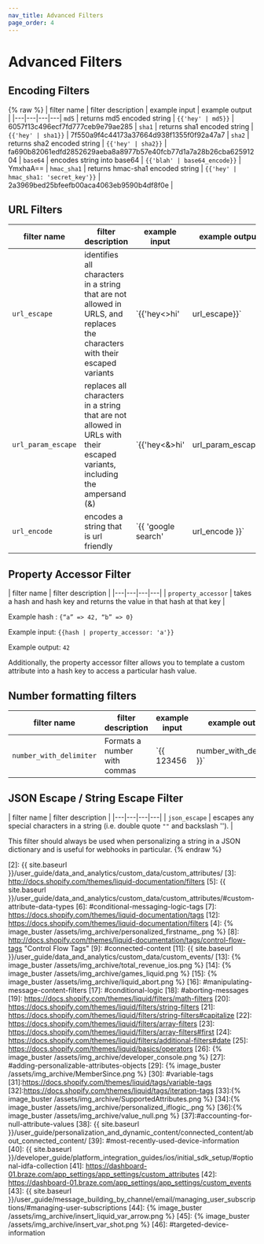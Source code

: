 ```yaml
---
nav_title: Advanced Filters
page_order: 4
---
```


# Advanced Filters

## Encoding Filters

{% raw %}
| filter name | filter description | example input | example output |
|---|---|---|---|
`md5` | returns md5 encoded string | `{{'hey' | md5}}` | 6057f13c496ecf7fd777ceb9e79ae285 |
`sha1` | returns sha1 encoded string | `{{'hey' | sha1}}` | 7f550a9f4c44173a37664d938f1355f0f92a47a7 |
`sha2` | returns sha2 encoded string | `{{'hey' | sha2}}` | fa690b82061edfd2852629aeba8a8977b57e40fcb77d1a7a28b26cba62591204 |
`base64` | encodes string into base64 | `{{'blah' | base64_encode}}` | YmxhaA== |
`hmac_sha1` | returns hmac-sha1 encoded string | `{{'hey' | hmac_sha1: 'secret_key'}}` | 2a3969bed25bfeefb00aca4063eb9590b4df8f0e |

## URL Filters

| filter name | filter description | example input | example output |
|---|---|---|---|
| `url_escape` | identifies all characters in a string that are not allowed in URLS, and replaces the characters with their escaped variants | `{{'hey<>hi' | url_escape}}` | hey%3C%3Ehi |
| `url_param_escape` | replaces all characters in a string that are not allowed in URLs with their escaped variants, including the ampersand (&) | `{{'hey<&>hi' | url_param_escape}` | hey%3C%26%3Ehi |
| `url_encode` | encodes a string that is url friendly | `{{ 'google search' | url_encode }}` | google+search |

## Property Accessor Filter

| filter name | filter description |
|---|---|---|---|
| `property_accessor` | takes a hash and hash key and returns the value in that hash at that key |

Example hash : `{“a” => 42, “b” => 0}`

Example input: `{{hash | property_accessor: 'a'}}`

Example output: `42`

Additionally, the property accessor filter allows you to template a custom attribute into a hash key to access a particular hash value.

## Number formatting filters

| filter name | filter description | example input | example output |
|---|---|---|---|
| `number_with_delimiter` | Formats a number with commas | `{{ 123456 | number_with_delimiter }}` | 123,456 |

## JSON Escape / String Escape Filter

| filter name | filter description |
|---|---|---|---|
| `json_escape` | escapes any special characters in a string (i.e. double quote `""` and backslash '\'). |

This filter should always be used when personalizing a string in a JSON dictionary and is useful for webhooks in particular.
{% endraw %}


[1]: http://docs.shopify.com/themes/liquid-documentation/basics
[2]: {{ site.baseurl }}/user_guide/data_and_analytics/custom_data/custom_attributes/
[3]: http://docs.shopify.com/themes/liquid-documentation/filters
[5]: {{ site.baseurl }}/user_guide/data_and_analytics/custom_data/custom_attributes/#custom-attribute-data-types
[6]: #conditional-messaging-logic-tags
[7]: https://docs.shopify.com/themes/liquid-documentation/tags
[12]: https://docs.shopify.com/themes/liquid-documentation/filters
[4]: {% image_buster /assets/img_archive/personalized_firstname_.png %}
[8]: http://docs.shopify.com/themes/liquid-documentation/tags/control-flow-tags "Control Flow Tags"
[9]: #connected-content
[11]: {{ site.baseurl }}/user_guide/data_and_analytics/custom_data/custom_events/
[13]: {% image_buster /assets/img_archive/total_revenue_ios.png %}
[14]: {% image_buster /assets/img_archive/games_liquid.png %}
[15]: {% image_buster /assets/img_archive/liquid_abort.png %}
[16]: #manipulating-message-content-filters
[17]: #conditional-logic
[18]: #aborting-messages
[19]: https://docs.shopify.com/themes/liquid/filters/math-filters
[20]: https://docs.shopify.com/themes/liquid/filters/string-filters
[21]: https://docs.shopify.com/themes/liquid/filters/string-filters#capitalize
[22]: https://docs.shopify.com/themes/liquid/filters/array-filters
[23]: https://docs.shopify.com/themes/liquid/filters/array-filters#first
[24]: https://docs.shopify.com/themes/liquid/filters/additional-filters#date
[25]: https://docs.shopify.com/themes/liquid/basics/operators
[26]: {% image_buster /assets/img_archive/developer_console.png %}
[27]: #adding-personalizable-attributes-objects
[29]: {% image_buster /assets/img_archive/MemberSince.png %}
[30]: #variable-tags
[31]:https://docs.shopify.com/themes/liquid/tags/variable-tags
[32]:https://docs.shopify.com/themes/liquid/tags/iteration-tags
[33]:{% image_buster /assets/img_archive/SupportedAttributes.png %}
[34]:{% image_buster /assets/img_archive/personalized_iflogic_.png %}
[36]:{% image_buster /assets/img_archive/value_null.png %}
[37]:#accounting-for-null-attribute-values
[38]: {{ site.baseurl }}/user_guide/personalization_and_dynamic_content/connected_content/about_connected_content/
[39]: #most-recently-used-device-information
[40]: {{ site.baseurl }}/developer_guide/platform_integration_guides/ios/initial_sdk_setup/#optional-idfa-collection
[41]: https://dashboard-01.braze.com/app_settings/app_settings/custom_attributes
[42]: https://dashboard-01.braze.com/app_settings/app_settings/custom_events
[43]: {{ site.baseurl }}/user_guide/message_building_by_channel/email/managing_user_subscriptions/#managing-user-subscriptions
[44]: {% image_buster /assets/img_archive/insert_liquid_var_arrow.png %}
[45]: {% image_buster /assets/img_archive/insert_var_shot.png %}
[46]: #targeted-device-information
